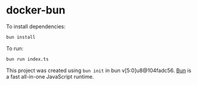 # docker-bun

To install dependencies:

```bash
bun install
```

To run:

```bash
bun run index.ts
```

This project was created using `bun init` in bun v[5:0]u8@104fadc56. [Bun](https://bun.sh) is a fast all-in-one JavaScript runtime.

